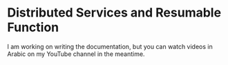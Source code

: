 ﻿# Distributed Services and Resumable Function
I am working on writing the documentation, but you can watch videos in Arabic on my YouTube channel in the meantime.


